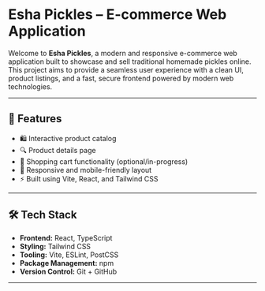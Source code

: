 #  Esha Pickles – E-commerce Web Application

Welcome to **Esha Pickles**, a modern and responsive e-commerce web application built to showcase and sell traditional homemade pickles online. This project aims to provide a seamless user experience with a clean UI, product listings, and a fast, secure frontend powered by modern web technologies.

---

## 🚀 Features

- 🛍️ Interactive product catalog
- 🔍 Product details page
- 🧾 Shopping cart functionality (optional/in-progress)
- 🎯 Responsive and mobile-friendly layout
- ⚡ Built using Vite, React, and Tailwind CSS

---

## 🛠️ Tech Stack

- **Frontend:** React, TypeScript
- **Styling:** Tailwind CSS
- **Tooling:** Vite, ESLint, PostCSS
- **Package Management:** npm
- **Version Control:** Git + GitHub

---



